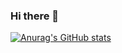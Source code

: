 ### Hi there 👋
[![Anurag's GitHub stats](https://github-readme-stats.vercel.app/api?username=mujibluth)](https://github.com/anuraghazra/github-readme-stats)

<!--
**mujibluth/mujibluth** is a ✨ _special_ ✨ repository because its `README.md` (this file) appears on your GitHub profile.

Here are some ideas to get you started:

- 🔭 I’m currently working on ...
- 🌱 I’m currently learning ...
- 👯 I’m looking to collaborate on ...
- 🤔 I’m looking for help with ...
- 💬 Ask me about ...
- 📫 How to reach me: ...
- 😄 Pronouns: ...
- ⚡ Fun fact: ...
-->
